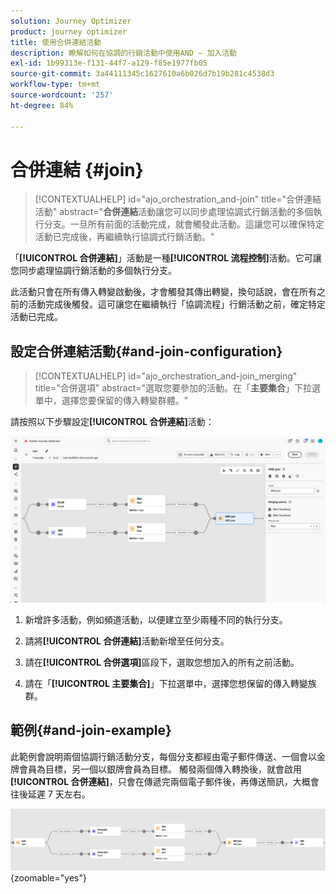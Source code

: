 ```yaml
---
solution: Journey Optimizer
product: journey optimizer
title: 使用合併連結活動
description: 瞭解如何在協調的行銷活動中使用AND — 加入活動
exl-id: 1b99313e-f131-44f7-a129-f85e1977fb05
source-git-commit: 3a44111345c1627610a6b026d7b19b281c4538d3
workflow-type: tm+mt
source-wordcount: '257'
ht-degree: 84%

---
```



# 合併連結 {#join}

>[!CONTEXTUALHELP]
>id="ajo_orchestration_and-join"
>title="合併連結活動"
>abstract="**合併連結**&#x200B;活動讓您可以同步處理協調式行銷活動的多個執行分支。一旦所有前面的活動完成，就會觸發此活動。這讓您可以確保特定活動已完成後，再繼續執行協調式行銷活動。"

「**[!UICONTROL 合併連結]**」活動是一種&#x200B;**[!UICONTROL 流程控制]**&#x200B;活動。它可讓您同步處理協調行銷活動的多個執行分支。

此活動只會在所有傳入轉變啟動後，才會觸發其傳出轉變，換句話說，會在所有之前的活動完成後觸發。這可讓您在繼續執行「協調流程」行銷活動之前，確定特定活動已完成。

## 設定合併連結活動{#and-join-configuration}

>[!CONTEXTUALHELP]
>id="ajo_orchestration_and-join_merging"
>title="合併選項"
>abstract="選取您要參加的活動。在「**主要集合**」下拉選單中，選擇您要保留的傳入轉變群體。"

請按照以下步驟設定&#x200B;**[!UICONTROL 合併連結]**&#x200B;活動：

![](../assets/workflow-andjoin.png)

1. 新增許多活動，例如頻道活動，以便建立至少兩種不同的執行分支。

1. 請將&#x200B;**[!UICONTROL 合併連結]**&#x200B;活動新增至任何分支。

1. 請在&#x200B;**[!UICONTROL 合併選項]**&#x200B;區段下，選取您想加入的所有之前活動。

1. 請在「**[!UICONTROL 主要集合]**」下拉選單中，選擇您想保留的傳入轉變族群。

## 範例{#and-join-example}

此範例會說明兩個協調行銷活動分支，每個分支都經由電子郵件傳送、一個會以金牌會員為目標，另一個以銀牌會員為目標。 觸發兩個傳入轉換後，就會啟用&#x200B;**[!UICONTROL 合併連結]**，只會在傳遞完兩個電子郵件後，再傳送簡訊，大概會往後延遲 7 天左右。

![](../assets/workflow-andjoin-example.png){zoomable="yes"}
